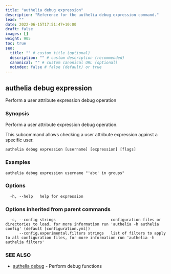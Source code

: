 ```yaml
---
title: "authelia debug expression"
description: "Reference for the authelia debug expression command."
lead: ""
date: 2022-06-15T17:51:47+10:00
draft: false
images: []
weight: 905
toc: true
seo:
  title: "" # custom title (optional)
  description: "" # custom description (recommended)
  canonical: "" # custom canonical URL (optional)
  noindex: false # false (default) or true
---
```


## authelia debug expression

Perform a user attribute expression debug operation

### Synopsis

Perform a user attribute expression debug operation.

This subcommand allows checking a user attribute expression against a specific user.

```
authelia debug expression [username] [expression] [flags]
```

### Examples

```
authelia debug expression username "'abc' in groups"
```

### Options

```
  -h, --help   help for expression
```

### Options inherited from parent commands

```
  -c, --config strings                        configuration files or directories to load, for more information run 'authelia -h authelia config' (default [configuration.yml])
      --config.experimental.filters strings   list of filters to apply to all configuration files, for more information run 'authelia -h authelia filters'
```

### SEE ALSO

* [authelia debug](authelia_debug.md)	 - Perform debug functions

